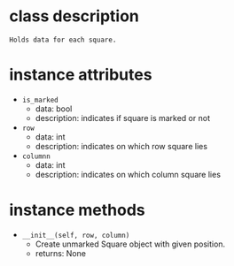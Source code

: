 # class description
    Holds data for each square.

# instance attributes
- `is_marked`
    - data: bool
    - description: indicates if square is marked or not
- `row`
    - data: int
    - description: indicates on which row square lies
- `columnn`
    - data: int
    - description: indicates on which column square lies

# instance methods
- `__init__(self, row, column)`
    - Create unmarked Square object with given position.
    - returns: None
